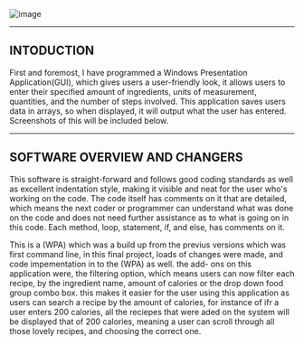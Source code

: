 ![image](https://github.com/ThakeerMoola/POE_PROG6221/assets/102582551/062ddad9-41ae-46ee-8af8-7f9359b66e43)

-----------
INTODUCTION
-----------
First and foremost, I have programmed a Windows Presentation Application(GUI), which gives users a user-friendly look, it allows users to enter their specified amount of ingredients, units of measurement, quantities, and the number of steps involved. This application saves users data in arrays, so when displayed, it will output what the user has entered. Screenshots of this will be included below.

------------------------------
SOFTWARE OVERVIEW AND CHANGERS
------------------------------
This software is straight-forward and follows good coding standards as well as excellent indentation style, making it visible and neat for the user who's working on the code. The code itself has comments on it that are detailed, which means the next coder or programmer can understand what was done on the code and does not need further assistance as to what is going on in this code. Each method, loop, statement, if, and else, has comments on it.

This is a (WPA) which was a build up from the previus versions which was first command line, in this final project, loads of changes were made, and code impementation in to the (WPA) as well. the add- ons on this application were, the filtering option, which means users can now filter each recipe, by the ingredient name, amount of calories or the drop down food group combo box. this makes it easier for the user using this application as users can search a recipe by the amount of calories, for instance of ifr a user enters 200 calories, all the reciepes that were aded on the system will be displayed that of 200 calories, meaning a user can scroll through all those lovely recipes, and choosing the correct one. 


